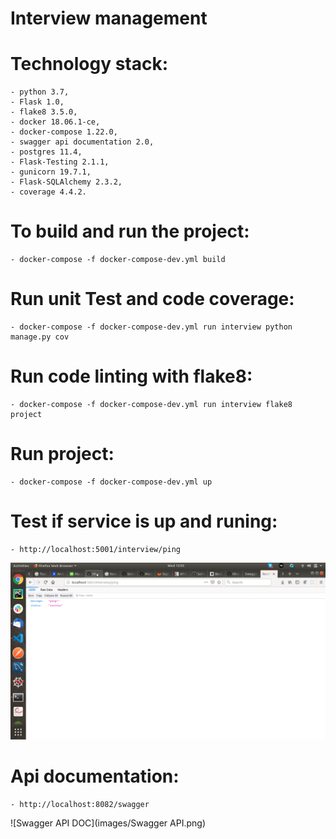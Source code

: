 # Interview management

# Technology stack:

    - python 3.7,
    - Flask 1.0,
    - flake8 3.5.0,
    - docker 18.06.1-ce,
    - docker-compose 1.22.0,
    - swagger api documentation 2.0,
    - postgres 11.4,
    - Flask-Testing 2.1.1,
    - gunicorn 19.7.1,
    - Flask-SQLAlchemy 2.3.2,
    - coverage 4.4.2.

# To build and run the project:

    - docker-compose -f docker-compose-dev.yml build

# Run unit Test and code coverage:

    - docker-compose -f docker-compose-dev.yml run interview python manage.py cov

# Run code linting with flake8:

    - docker-compose -f docker-compose-dev.yml run interview flake8 project

# Run project:

    - docker-compose -f docker-compose-dev.yml up

# Test if service is up and runing:

    - http://localhost:5001/interview/ping

![TEST RUNING SERVICE](/images/ping.png)

# Api documentation:

    - http://localhost:8082/swagger

![Swagger API DOC](images/Swagger API.png)
